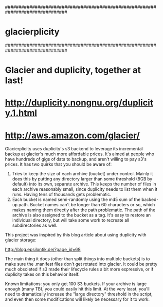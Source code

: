###############################################################################
# glacierplicity
###############################################################################
# Glacier and duplicity, together at last!
# http://duplicity.nongnu.org/duplicity.1.html
# http://aws.amazon.com/glacier/

Glacierplicity uses duplicity's s3 backend to leverage its incremental backup at glacier's much more affordable prices. It's aimed at people who have hundreds of gigs of data to backup, and aren't willing to pay s3's prices. It has two quirks that you should be aware of:
1) Tries to keep the size of each archive (bucket) under control. Mainly it does this by putting any directory larger than some threshold (8GB by default) into its own, separate archive. This keeps the number of files in each archive reasonably small, since duplicity needs to list them when it runs. Having tens of thousands gets problematic.
2) Each bucket is named semi-randomly using the md5 sum of the backed-up path. Bucket names can't be longer than 60 characters or so, which makes naming them directly after the path problematic. The path of the archive is also assigned to the bucket as a tag. It's easy to restore an individual directory, but will take some work to recreate all subdirectories as well.
  
This project was inspired by this blog article about using duplicity with glacier storage:

http://blog.epsilontik.de/?page_id=68

The main thing it does (other than split things into multiple buckets) is to make sure the .manifest files don't get rotated into glacier. It could be pretty much obsoleted if s3 made their lifecycle rules a bit more expressive, or if duplicity takes on this behavior itself.

Known limitations: you only get 100 S3 buckets. If your archive is large enough (many TB), you could easily hit this limit.  At the very least, you'll need to dramatically increase the "large directory" threshold in the script, and even then some modifications will likely be necessary for it to work.